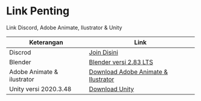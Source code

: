 # Link Penting

Link Discord, Adobe Animate, Ilustrator & Unity

| Keterangan                 | Link                                                                                                            |
| -------------------------- | --------------------------------------------------------------------------------------------------------------- |
| Discrod                    | [Join Disini](https://discord.gg/zvq67zyQ)                                                                      |
| Blender                    | [ Blender versi 2.83 LTS](https://www.blender.org/download/releases/2-83/)                                      |
| Adobe Animate & ilustrator | [Download Adobe Animate & Ilustrator](https://drive.google.com/drive/folders/1Rue5xpGEjmGieFW_r5jvXQpzExWSMGh-) |
| Unity versi 2020.3.48      | [Download Unity ](https://unity.com/releases/editor/archive)                                                    |
